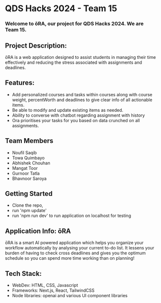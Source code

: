 # QDS Hacks 2024 - Team 15

### Welcome to ōRA, our project for QDS Hacks 2024. We are Team 15.

## Project Description:
ōRA is a web application designed to assist students in managing their time effectively and reducing the stress 
associated with assignments and deadlines.

## Features:
- Add personalized courses and tasks within courses along with course weight, percentWorth and deadlines to give clear info of all actionable items.
- Be able to modify and update existing items as needed.
- Ability to converse with chatbot regarding assignment with history
- Ora prioritises your tasks for you based on data crunched on all assignments.

## Team Members ##
- Noufil Saqib
- Towa Quimbayo
- Abhishek Chouhan
- Mangat Toor
- Gurnoor Tatla
- Bhavnoor Saroya


## Getting Started

- Clone the repo,
- run 'npm update'
- run 'npm run dev' 
to run application on localhost for testing

## Application Info: ōRA ##
ōRA is a smart AI powered application which helps you organize your workflow automatically by analysing your current to-do list.
It lessens your burden of having to check cross deadlines and gives you the optimum schedule so you can spend more time working than on planning!

## Tech Stack:
- WebDev: HTML, CSS, Javascript
- Frameworks: Next.js, React, TailwindCSS
- Node libraries: openai and various UI component libraries


 

